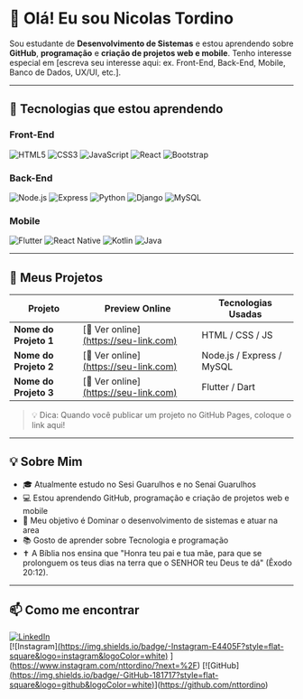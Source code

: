 # 👋 Olá! Eu sou Nicolas Tordino

Sou estudante de **Desenvolvimento de Sistemas** e estou aprendendo sobre **GitHub**, **programação** e **criação de projetos web e mobile**. Tenho interesse especial em [escreva seu interesse aqui: ex. Front-End, Back-End, Mobile, Banco de Dados, UX/UI, etc.].

---

## 🎯 Tecnologias que estou aprendendo

### Front-End
![HTML5](https://img.shields.io/badge/-HTML5-E34F26?style=flat-square&logo=html5&logoColor=white)
![CSS3](https://img.shields.io/badge/-CSS3-1572B6?style=flat-square&logo=css3)
![JavaScript](https://img.shields.io/badge/-JavaScript-F7DF1E?style=flat-square&logo=javascript&logoColor=black)
![React](https://img.shields.io/badge/-React-61DAFB?style=flat-square&logo=react&logoColor=black)
![Bootstrap](https://img.shields.io/badge/-Bootstrap-7952B3?style=flat-square&logo=bootstrap&logoColor=white)

### Back-End
![Node.js](https://img.shields.io/badge/-Node.js-339933?style=flat-square&logo=node.js&logoColor=white)
![Express](https://img.shields.io/badge/-Express-000000?style=flat-square&logo=express&logoColor=white)
![Python](https://img.shields.io/badge/-Python-3776AB?style=flat-square&logo=python&logoColor=white)
![Django](https://img.shields.io/badge/-Django-092E20?style=flat-square&logo=django&logoColor=white)
![MySQL](https://img.shields.io/badge/-MySQL-4479A1?style=flat-square&logo=mysql&logoColor=white)

### Mobile
![Flutter](https://img.shields.io/badge/-Flutter-02569B?style=flat-square&logo=flutter&logoColor=white)
![React Native](https://img.shields.io/badge/-React_Native-61DAFB?style=flat-square&logo=react&logoColor=black)
![Kotlin](https://img.shields.io/badge/-Kotlin-0095D5?style=flat-square&logo=kotlin&logoColor=white)
![Java](https://img.shields.io/badge/-Java-007396?style=flat-square&logo=java&logoColor=white)

---

## 🚀 Meus Projetos

| Projeto               | Preview Online                        | Tecnologias Usadas        |
|-----------------------|-------------------------------------|--------------------------|
| **Nome do Projeto 1** | [🔗 Ver online][(https://seu-link.com)](https://nttordino.github.io/meu-site/) | HTML / CSS / JS          |
| **Nome do Projeto 2** | [🔗 Ver online][(https://seu-link.com)](https://nttordino.github.io/atividade-30-blocos/) | Node.js / Express / MySQL|
| **Nome do Projeto 3** | [🔗 Ver online][(https://seu-link.com)](https://nttordino.github.io/html-aula-17-09/) | Flutter / Dart           |

> 💡 Dica: Quando você publicar um projeto no GitHub Pages, coloque o link aqui!

---

## 💡 Sobre Mim

- 🎓 Atualmente estudo no Sesi Guarulhos e no Senai Guarulhos
- 💻 Estou aprendendo GitHub, programação e criação de projetos web e mobile
- 🎯 Meu objetivo é Dominar o desenvolvimento de sistemas e atuar na area
- 📚 Gosto de aprender sobre Tecnologia e programação
- ✝ A Bíblia nos ensina que "Honra teu pai e tua mãe, para que se prolonguem os teus dias na terra que o SENHOR teu Deus te dá" (Êxodo 20:12).

---

## 📫 Como me encontrar

[![LinkedIn](https://img.shields.io/badge/-LinkedIn-blue?style=flat-square&logo=linkedin&logoColor=white)](https://linkedin.com/in/seuusuario)  
[![Instagram][(https://img.shields.io/badge/-Instagram-E4405F?style=flat-square&logo=instagram&logoColor=white)](https://instagram.com/seuusuario)  ](https://www.instagram.com/nttordino/?next=%2F)
[![GitHub][(https://img.shields.io/badge/-GitHub-181717?style=flat-square&logo=github&logoColor=white)](https://github.com/seuusuario)](https://github.com/nttordino)

